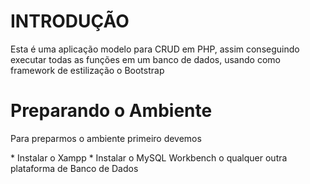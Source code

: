 <h1> INTRODUÇÃO </H1>
<p> Esta é uma aplicação modelo para CRUD em PHP, assim conseguindo executar todas as funções em um banco de dados, usando como framework de estilização o Bootstrap </p>
<h1> Preparando o Ambiente </h1>
<p> Para preparmos o ambiente primeiro devemos </p>
* Instalar o Xampp
* Instalar o MySQL Workbench o qualquer outra plataforma de Banco de Dados

